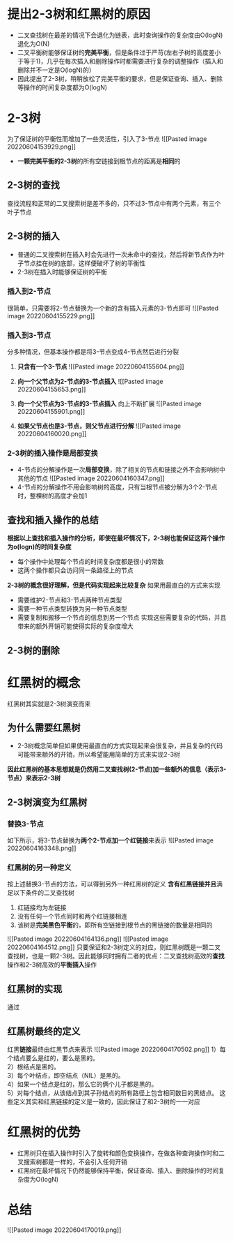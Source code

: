 # 提出2-3树和红黑树的原因
- 二叉查找树在最差的情况下会退化为链表，此时查询操作的复杂度由O(logN)退化为O(N)
- 二叉平衡树能够保证树的**完美平衡**，但是条件过于严苛(左右子树的高度差小于等于1)，几乎在每次插入和删除操作时都需要进行复杂的调整操作（插入和删除并不一定是O(logN)的）
- 因此提出了2-3树，稍稍放松了完美平衡的要求，但是保证查询、插入、删除等操作的时间复杂度都为O(logN)

# 2-3树
为了保证树的平衡性而增加了一些灵活性，引入了3-节点
![[Pasted image 20220604153929.png]]
- **一颗完美平衡的2-3树**的所有空链接到根节点的距离是**相同**的

## 2-3树的查找
查找流程和正常的二叉搜索树是差不多的，只不过3-节点中有两个元素，有三个叶子节点

## 2-3树的插入
- 普通的二叉搜索树在插入时会先进行一次未命中的查找，然后将新节点作为叶子节点挂在树的底部，这样便破坏了树的平衡性
- 2-3树在插入时能够保证树的平衡
### 插入到2-节点
很简单，只需要将2-节点替换为一个新的含有插入元素的3-节点即可
![[Pasted image 20220604155229.png]]
### 插入到3-节点
分多种情况，但基本操作都是将3-节点变成4-节点然后进行分裂
1. **只含有一个3-节点**
![[Pasted image 20220604155604.png]]
2. **向一个父节点为2-节点的3-节点插入**
![[Pasted image 20220604155653.png]]

3. **向一个父节点为3-节点的3-节点插入**
向上不断扩展
![[Pasted image 20220604155901.png]]

4. **如果父节点也是3-节点，则父节点进行分解**
![[Pasted image 20220604160020.png]]

### 2-3树的插入操作是局部变换
- 4-节点的分解操作是一次**局部变换**，除了相关的节点和链接之外不会影响树中其他的节点
![[Pasted image 20220604160347.png]]
- 4-节点的分解操作不用会影响树的高度，只有当根节点被分解为3个2-节点时，整棵树的高度才会加1

## 查找和插入操作的总结
**根据以上查找和插入操作的分析，即使在最坏情况下，2-3树也能保证这两个操作为o(logn)的时间复杂度**
- 每个操作中处理每个节点的时间复杂度都是很小的常数
- 这两个操作都只会访问同一条路径上的节点

**2-3树的概念很好理解，但是代码实现起来比较复杂**
如果用最直白的方式来实现
- 需要维护2-节点和3-节点两种节点类型
- 需要一种节点类型转换为另一种节点类型
- 需要复制和搬移一个节点的信息到另一个节点
实现这些需要复杂的代码，并且带来的额外开销可能使得实际的复杂度增大

## 2-3树的删除



# 红黑树的概念
红黑树其实就是2-3树演变而来

## 为什么需要红黑树
- 2-3树概念简单但如果使用最直白的方式实现起来会很复杂，并且复杂的代码可能带来额外的开销，所以希望能用简单的方式来实现2-3树

**因此红黑树的基本思想就是仍然用二叉查找树(2-节点)加一些额外的信息（表示3-节点）来表示2-3树**

## 2-3树演变为红黑树
### 替换3-节点
如下所示，将3-节点替换为**两个2-节点加一个红链接**来表示
![[Pasted image 20220604163348.png]]

### 红黑树的另一种定义
按上述替换3-节点的方法，可以得到另外一种红黑树的定义
**含有红黑链接并且**满足以下条件的二叉查找树
1. 红链接均为左链接
2. 没有任何一个节点同时和两个红链接相连
3. 该树是**完美黑色平衡**的，即所有空链接到根节点的黑链接的数量是相同的


![[Pasted image 20220604164136.png]]
![[Pasted image 20220604164512.png]]
只要保证和2-3树定义的对应，则红黑树既是一颗二叉查找树，也是一颗2-3树。因此能够同时拥有二者的优点：二叉查找树高效的**查找**操作和2-3树高效的**平衡插入**操作

## 红黑树的实现
通过

## 红黑树最终的定义
红黑**链接**最终由红黑节点来表示
![[Pasted image 20220604170502.png]]
1）每个结点要么是红的，要么是黑的。  
2）根结点是黑的。  
3）每个叶结点，即空结点（NIL）是黑的。  
4）如果一个结点是红的，那么它的俩个儿子都是黑的。  
5）对每个结点，从该结点到其子孙结点的所有路径上包含相同数目的黑结点。
这些定义其实和红黑链接的定义是一致的，因此保证了和2-3树的一一对应

# 红黑树的优势
- 红黑树只在插入操作时引入了旋转和颜色变换操作，在做各种查询操作时和二叉搜索树都是一样的，不会引入任何开销
- 红黑树在最坏情况下仍然能够保持平衡，保证查询、插入、删除操作的时间复杂度为O(logN)

# 总结
![[Pasted image 20220604170019.png]]